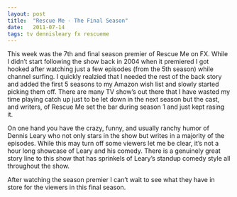 ```yaml
---
layout: post
title:  "Rescue Me - The Final Season"
date:   2011-07-14
tags: tv dennisleary fx rescueme
---
```

This week was the 7th and final season premier of Rescue Me on FX. While I didn’t start following the show back in 2004 when it premiered I got hooked after watching just a few episodes (from the 5th season) while channel surfing. I quickly realzied that I needed the rest of the back story and added the first 5 seasons to my Amazon wish list and slowly started picking them off. There are many TV show’s out there that I have wasted my time playing catch up just to be let down in the next season but the cast, and writers, of Rescue Me set the bar during season 1 and just kept rasing it.

On one hand you have the crazy, funny, and usually ranchy humor of Dennis Leary who not only stars in the show but writes in a majority of the episodes. While this may turn off some viewers let me be clear, it’s not a hour long showcase of Leary and his comedy. There is a genuinely great story line to this show that has sprinkels of Leary’s standup comedy style all throughout the show.

After watching the season premier I can’t wait to see what they have in store for the viewers in this final season.
